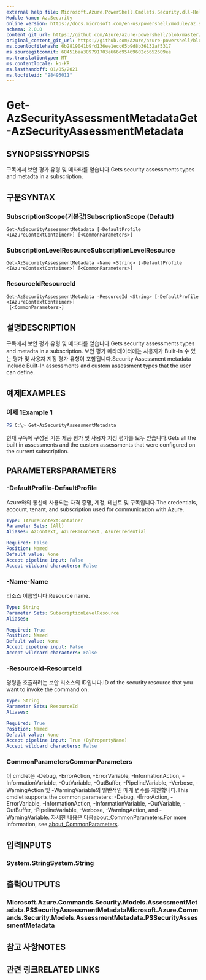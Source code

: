 ```yaml
---
external help file: Microsoft.Azure.PowerShell.Cmdlets.Security.dll-Help.xml
Module Name: Az.Security
online version: https://docs.microsoft.com/en-us/powershell/module/az.security/Get-AzSecurityAssessmentMetadata
schema: 2.0.0
content_git_url: https://github.com/Azure/azure-powershell/blob/master/src/Security/Security/help/Get-AzSecurityAssessmentMetadata.md
original_content_git_url: https://github.com/Azure/azure-powershell/blob/master/src/Security/Security/help/Get-AzSecurityAssessmentMetadata.md
ms.openlocfilehash: 6b2819041b9fd136ee1ecc65b9d8b36132af5317
ms.sourcegitcommit: 68451baa389791703e666d95469602c5652609ee
ms.translationtype: MT
ms.contentlocale: ko-KR
ms.lasthandoff: 01/05/2021
ms.locfileid: "98495011"
---
```

# <span data-ttu-id="dc3cd-101">Get-AzSecurityAssessmentMetadata</span><span class="sxs-lookup"><span data-stu-id="dc3cd-101">Get-AzSecurityAssessmentMetadata</span></span>

## <span data-ttu-id="dc3cd-102">SYNOPSIS</span><span class="sxs-lookup"><span data-stu-id="dc3cd-102">SYNOPSIS</span></span>
<span data-ttu-id="dc3cd-103">구독에서 보안 평가 유형 및 메타타를 얻습니다.</span><span class="sxs-lookup"><span data-stu-id="dc3cd-103">Gets security assessments types and metadta in a subscription.</span></span>

## <span data-ttu-id="dc3cd-104">구문</span><span class="sxs-lookup"><span data-stu-id="dc3cd-104">SYNTAX</span></span>

### <span data-ttu-id="dc3cd-105">SubscriptionScope(기본값)</span><span class="sxs-lookup"><span data-stu-id="dc3cd-105">SubscriptionScope (Default)</span></span>
```
Get-AzSecurityAssessmentMetadata [-DefaultProfile <IAzureContextContainer>] [<CommonParameters>]
```

### <span data-ttu-id="dc3cd-106">SubscriptionLevelResource</span><span class="sxs-lookup"><span data-stu-id="dc3cd-106">SubscriptionLevelResource</span></span>
```
Get-AzSecurityAssessmentMetadata -Name <String> [-DefaultProfile <IAzureContextContainer>] [<CommonParameters>]
```

### <span data-ttu-id="dc3cd-107">ResourceId</span><span class="sxs-lookup"><span data-stu-id="dc3cd-107">ResourceId</span></span>
```
Get-AzSecurityAssessmentMetadata -ResourceId <String> [-DefaultProfile <IAzureContextContainer>]
 [<CommonParameters>]
```

## <span data-ttu-id="dc3cd-108">설명</span><span class="sxs-lookup"><span data-stu-id="dc3cd-108">DESCRIPTION</span></span>
<span data-ttu-id="dc3cd-109">구독에서 보안 평가 유형 및 메타타를 얻습니다.</span><span class="sxs-lookup"><span data-stu-id="dc3cd-109">Gets security assessments types and metadta in a subscription.</span></span> <span data-ttu-id="dc3cd-110">보안 평가 메타데이터에는 사용자가 Built-In 수 있는 평가 및 사용자 지정 평가 유형이 포함됩니다.</span><span class="sxs-lookup"><span data-stu-id="dc3cd-110">Security Assessment metadata include Built-In assessments and custom assessment types that the user can define.</span></span>

## <span data-ttu-id="dc3cd-111">예제</span><span class="sxs-lookup"><span data-stu-id="dc3cd-111">EXAMPLES</span></span>

### <span data-ttu-id="dc3cd-112">예제 1</span><span class="sxs-lookup"><span data-stu-id="dc3cd-112">Example 1</span></span>
```powershell
PS C:\> Get-AzSecurityAssessmentMetadata
```

<span data-ttu-id="dc3cd-113">현재 구독에 구성된 기본 제공 평가 및 사용자 지정 평가를 모두 얻습니다.</span><span class="sxs-lookup"><span data-stu-id="dc3cd-113">Gets all the built in assessments and the custom assessments that were configured on the current subscription.</span></span>

## <span data-ttu-id="dc3cd-114">PARAMETERS</span><span class="sxs-lookup"><span data-stu-id="dc3cd-114">PARAMETERS</span></span>

### <span data-ttu-id="dc3cd-115">-DefaultProfile</span><span class="sxs-lookup"><span data-stu-id="dc3cd-115">-DefaultProfile</span></span>
<span data-ttu-id="dc3cd-116">Azure와의 통신에 사용되는 자격 증명, 계정, 테넌트 및 구독입니다.</span><span class="sxs-lookup"><span data-stu-id="dc3cd-116">The credentials, account, tenant, and subscription used for communication with Azure.</span></span>

```yaml
Type: IAzureContextContainer
Parameter Sets: (All)
Aliases: AzContext, AzureRmContext, AzureCredential

Required: False
Position: Named
Default value: None
Accept pipeline input: False
Accept wildcard characters: False
```

### <span data-ttu-id="dc3cd-117">-Name</span><span class="sxs-lookup"><span data-stu-id="dc3cd-117">-Name</span></span>
<span data-ttu-id="dc3cd-118">리소스 이름입니다.</span><span class="sxs-lookup"><span data-stu-id="dc3cd-118">Resource name.</span></span>

```yaml
Type: String
Parameter Sets: SubscriptionLevelResource
Aliases:

Required: True
Position: Named
Default value: None
Accept pipeline input: False
Accept wildcard characters: False
```

### <span data-ttu-id="dc3cd-119">-ResourceId</span><span class="sxs-lookup"><span data-stu-id="dc3cd-119">-ResourceId</span></span>
<span data-ttu-id="dc3cd-120">명령을 호출하려는 보안 리소스의 ID입니다.</span><span class="sxs-lookup"><span data-stu-id="dc3cd-120">ID of the security resource that you want to invoke the command on.</span></span>

```yaml
Type: String
Parameter Sets: ResourceId
Aliases:

Required: True
Position: Named
Default value: None
Accept pipeline input: True (ByPropertyName)
Accept wildcard characters: False
```

### <span data-ttu-id="dc3cd-121">CommonParameters</span><span class="sxs-lookup"><span data-stu-id="dc3cd-121">CommonParameters</span></span>
<span data-ttu-id="dc3cd-122">이 cmdlet은 -Debug, -ErrorAction, -ErrorVariable, -InformationAction, -InformationVariable, -OutVariable, -OutBuffer, -PipelineVariable, -Verbose, -WarningAction 및 -WarningVariable의 일반적인 매개 변수를 지원합니다.</span><span class="sxs-lookup"><span data-stu-id="dc3cd-122">This cmdlet supports the common parameters: -Debug, -ErrorAction, -ErrorVariable, -InformationAction, -InformationVariable, -OutVariable, -OutBuffer, -PipelineVariable, -Verbose, -WarningAction, and -WarningVariable.</span></span> <span data-ttu-id="dc3cd-123">자세한 내용은 [다음](http://go.microsoft.com/fwlink/?LinkID=113216)about_CommonParameters.</span><span class="sxs-lookup"><span data-stu-id="dc3cd-123">For more information, see [about_CommonParameters](http://go.microsoft.com/fwlink/?LinkID=113216).</span></span>

## <span data-ttu-id="dc3cd-124">입력</span><span class="sxs-lookup"><span data-stu-id="dc3cd-124">INPUTS</span></span>

### <span data-ttu-id="dc3cd-125">System.String</span><span class="sxs-lookup"><span data-stu-id="dc3cd-125">System.String</span></span>

## <span data-ttu-id="dc3cd-126">출력</span><span class="sxs-lookup"><span data-stu-id="dc3cd-126">OUTPUTS</span></span>

### <span data-ttu-id="dc3cd-127">Microsoft.Azure.Commands.Security.Models.AssessmentMetadata.PSSecurityAssessmentMetadata</span><span class="sxs-lookup"><span data-stu-id="dc3cd-127">Microsoft.Azure.Commands.Security.Models.AssessmentMetadata.PSSecurityAssessmentMetadata</span></span>

## <span data-ttu-id="dc3cd-128">참고 사항</span><span class="sxs-lookup"><span data-stu-id="dc3cd-128">NOTES</span></span>

## <span data-ttu-id="dc3cd-129">관련 링크</span><span class="sxs-lookup"><span data-stu-id="dc3cd-129">RELATED LINKS</span></span>
